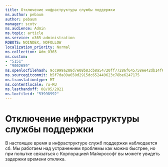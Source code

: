```yaml
---
title: Отключение инфраструктуры службы поддержки
ms.author: pebaum
author: pebaum
manager: scotv
ms.audience: Admin
ms.topic: article
ms.service: o365-administration
ROBOTS: NOINDEX, NOFOLLOW
localization_priority: Normal
ms.collection: Adm_O365
ms.custom:
- "5151"
- "9002659"
ms.openlocfilehash: 9cc999a288d7e08b83cb8a54720ff77286f645758ee42db14f68057b0edc3e46
ms.sourcegitcommit: b5f7da89a650d2915dc652449623c78be6247175
ms.translationtype: MT
ms.contentlocale: ru-RU
ms.lasthandoff: 08/05/2021
ms.locfileid: "53998992"
---
```

# <a name="support-service-infrastructure-outage"></a>Отключение инфраструктуры службы поддержки

В настоящее время в инфраструктуре служб поддержки наблюдается сб. Мы работаем над устранением проблемы как можно быстрее, но при попытке связаться с Корпорацией Майкрософт вы можете увидеть задержки времени отклика.
